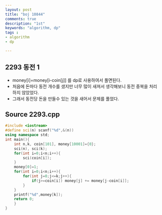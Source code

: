 ```yaml
---
layout: post
title: "boj 10844"
comments: true
description: "1st"
keywords: "algorithm, dp"
tags : 
- algorithm
- dp

---
```


## 2293 동전 1
* money[i]=money[i-coin[j]] 를 dp로 사용하여서 풀면된다.
* 처음에 돈마다 동전 개수를 샜지만 너무 많이 새져서 생각해보니 동전 중복을 처리 하지 않았었다.
* 그래서 동전당 돈을 만들수 있는 것을 새어서 문제를 풀었다.
## Source 2293.cpp
```cpp
#include <iostream>
#define sci(n) scanf("%d",&(n))
using namespace std;
int main(){
    int n,k, coin[101], money[10001]={0};
    sci(n), sci(k);
    for(int i=0;i<n;i++){
        sci(coin[i]);
    }
    money[0]=1;
    for(int i=0;i<n;i++){
        for(int j=0;j<=k;j++){
            if(j>=coin[i]) money[j] += money[j-coin[i]];
        }
    }
    printf("%d",money[k]);
    return 0;
    }
}
```

